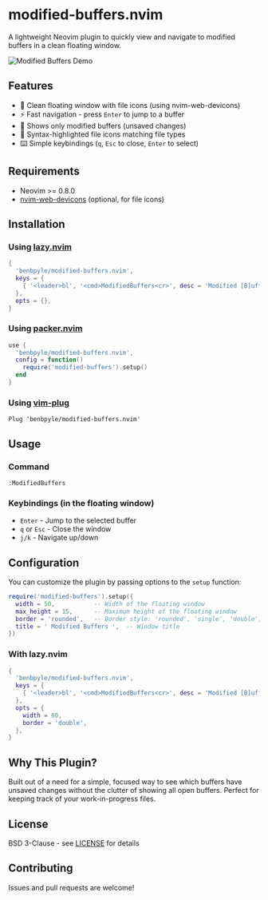 # modified-buffers.nvim

A lightweight Neovim plugin to quickly view and navigate to modified buffers in a clean floating window.

![Modified Buffers Demo](https://via.placeholder.com/600x200?text=Screenshot+Coming+Soon)

## Features

- 🎨 Clean floating window with file icons (using nvim-web-devicons)
- ⚡ Fast navigation - press `Enter` to jump to a buffer
- 🎯 Shows only modified buffers (unsaved changes)
- 🎨 Syntax-highlighted file icons matching file types
- ⌨️ Simple keybindings (`q`, `Esc` to close, `Enter` to select)

## Requirements

- Neovim >= 0.8.0
- [nvim-web-devicons](https://github.com/nvim-tree/nvim-web-devicons) (optional, for file icons)

## Installation

### Using [lazy.nvim](https://github.com/folke/lazy.nvim)

```lua
{
  'benbpyle/modified-buffers.nvim',
  keys = {
    { '<leader>bl', '<cmd>ModifiedBuffers<cr>', desc = 'Modified [B]uffer [L]ist' },
  },
  opts = {},
}
```

### Using [packer.nvim](https://github.com/wbthomason/packer.nvim)

```lua
use {
  'benbpyle/modified-buffers.nvim',
  config = function()
    require('modified-buffers').setup()
  end
}
```

### Using [vim-plug](https://github.com/junegunn/vim-plug)

```vim
Plug 'benbpyle/modified-buffers.nvim'
```

## Usage

### Command

```vim
:ModifiedBuffers
```

### Keybindings (in the floating window)

- `Enter` - Jump to the selected buffer
- `q` or `Esc` - Close the window
- `j/k` - Navigate up/down

## Configuration

You can customize the plugin by passing options to the `setup` function:

```lua
require('modified-buffers').setup({
  width = 50,           -- Width of the floating window
  max_height = 15,      -- Maximum height of the floating window
  border = 'rounded',   -- Border style: 'rounded', 'single', 'double', 'solid', 'shadow'
  title = ' Modified Buffers ',  -- Window title
})
```

### With lazy.nvim

```lua
{
  'benbpyle/modified-buffers.nvim',
  keys = {
    { '<leader>bl', '<cmd>ModifiedBuffers<cr>', desc = 'Modified [B]uffer [L]ist' },
  },
  opts = {
    width = 60,
    border = 'double',
  },
}
```

## Why This Plugin?

Built out of a need for a simple, focused way to see which buffers have unsaved changes without the clutter of showing all open buffers. Perfect for keeping track of your work-in-progress files.

## License

BSD 3-Clause - see [LICENSE](LICENSE) for details

## Contributing

Issues and pull requests are welcome!
